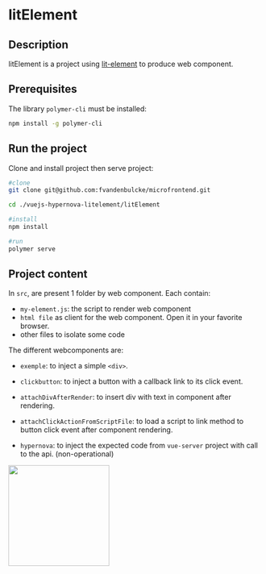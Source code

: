 # litElement

## Description

litElement is a project using [lit-element](https://lit-element.polymer-project.org/) to produce web component.


## Prerequisites 

The library `polymer-cli` must be installed:

```bash
npm install -g polymer-cli
```


## Run the project

Clone and install project then serve project:

```bash
#clone
git clone git@github.com:fvandenbulcke/microfrontend.git

cd ./vuejs-hypernova-litelement/litElement

#install
npm install

#run
polymer serve
```

## Project content

In `src`, are present 1 folder by web component. Each contain:

- `my-element.js`: the script to render web component
- `html file` as client for the web component. Open it in your favorite browser.
- other files to isolate some code

The different webcomponents are:

- `exemple`: to inject a simple `<div>`.

- `clickbutton`: to inject a button with a callback link to its click event.

- `attachDivAfterRender`: to insert div with text in component after rendering.

- `attachClickActionFromScriptFile`: to load a script to link method to button click event after component rendering.

- `hypernova`: to inject the expected code from `vue-server` project with call to the api. (non-operational)

<img src="https://user-images.githubusercontent.com/14977469/69885569-0d18f300-12de-11ea-8583-fe896a1e273a.png" width="200" />